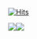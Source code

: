 [![Hits](https://hits.seeyoufarm.com/api/count/incr/badge.svg?url=https%3A%2F%2Fgithub.com%2Fjinimon&count_bg=%2398C7EB&title_bg=%23576392&icon=aiqfome.svg&icon_color=%23E7E7E7&title=hits&edge_flat=false)](https://hits.seeyoufarm.com)

<div align="center">
  <div style="display: flex; align-items: flex-start;">
    <img src="https://github-readme-stats.vercel.app/api?username=jinimon&theme=radical"/>
    <img src="https://github-readme-stats.vercel.app/api/top-langs/?username=jinimon&theme=vue&layout=compact" />
  </div>
</div>
